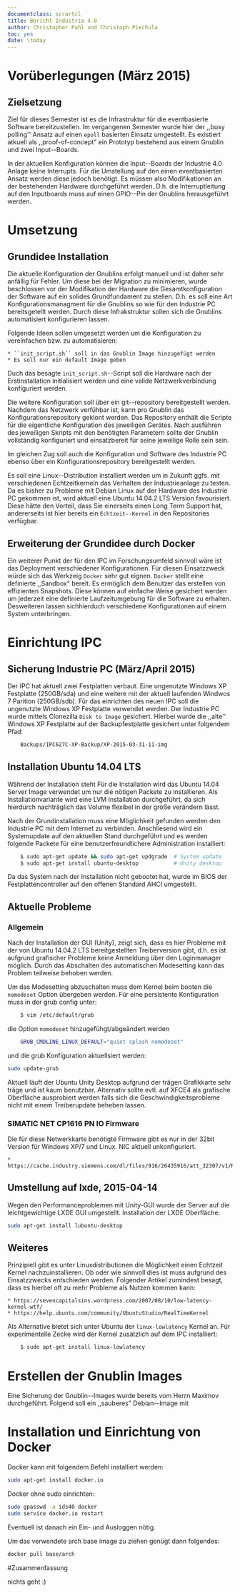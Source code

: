 ```yaml
---
documentclass: scrartcl
title: Bericht Industrie 4.0 
author: Christopher Pahl und Christoph Piechula
toc: yes
date: \today
---
```



# Vorüberlegungen (März 2015)

## Zielsetzung

Ziel für dieses Semester ist es die Infrastruktur für die eventbasierte Software
bereitzustellen. Im vergangenen Semester wurde hier der ,,busy polling'' Ansatz
auf einen ``epoll`` basierten Einsatz umgestellt. Es existiert atkuell als
,,proof-of-concept" ein Prototyp bestehend aus einem Gnublin und zwei
Input--Boards.

In der aktuellen Konfiguration können die Input--Boards der Industrie 4.0 Anlage
keine Interrupts. Für die Umstellung auf den einen eventbasierten Ansatz werden
diese jedoch benötigt. Es müssen also Modifikationen an der bestehenden Hardware
durchgeführt werden. D.h. die Interruptleitung auf den Inputboards muss auf
einen GPIO--Pin der Gnublins herausgeführt werden. 

# Umsetzung

## Grundidee Installation

Die aktuelle Konfiguration der Gnublins erfolgt manuell und ist daher sehr
anfällig für Fehler. Um diese bei der Migration zu minimieren, wurde beschlossen
vor der Modifikation der Hardware die Gesamtkonfiguration der Software auf ein
solides Grundfundament zu stellen. D.h. es soll eine Art Konfigurationsmanagment
für die Gnublins so wie für den Industrie PC bereitsgetellt werden. Durch diese
Infrakstruktur sollen sich die Gnublins automatisiert konfigurieren lassen.

Folgende Ideen sollen umgesetzt werden um die Konfiguration zu vereinfachen bzw.
zu automatisieren:

    * ``init_script.sh`` soll in das Gnublin Image hinzugefügt werden
    * Es soll nur ein default Image geben

Duch das besagte ``init_script.sh``--Script soll die Hardware nach der
Erstinstallation initialisiert werden und eine valide Netzwerkverbindung
konfiguriert werden.

Die weitere Konfiguration soll über ein git--repository bereitgestellt werden.
Nachdem das Netzwerk verfühbar ist, kann pro Gnublin das
Konfigurationsrepository geklont werden. Das Repository enthält die Scripte für
die eigentliche Konfiguration des jeweiligen Gerätes. Nach ausführen des
jeweiligen Skripts mit den benötigten Parametern sollte der Gnublin vollständig
konfiguriert und einsatzbereit für seine jeweilige Rolle sein sein.

Im gleichen Zug soll auch die Konfiguration und Software des Industrie PC
ebenso über ein Konfigurationsrepository bereitgestellt werden. 

Es soll eine Linux--Distribution installiert werden um in Zukunft ggfs. mit
verschiedenen Echtzeitkerneln das Verhalten der Industrieanlage zu testen. Da es
bisher zu Probleme mit Debian Linux auf der Hardware des Industrie PC gekommen
ist, wird aktuell eine Ubuntu 14.04.2 LTS Version favourisiert. Diese hätte den
Vorteil, dass Sie einerseits einen Long Term Support hat, andererseits ist hier
bereits ein ``Echtzeit--Kernel`` in den Repositories verfügbar.

## Erweiterung der Grundidee durch Docker

Ein weiterer Punkt der für den IPC im Forschungsumfeld sinnvoll wäre ist das
Deployment verschiedener Konfigurationen. Für diesen Einsatzzweck würde sich das
Werkzeig ``Docker`` sehr gut eignen. ``Docker`` stellt eine definierte
,,Sandbox" bereit. Es ermöglich dem Benutzer das erstellen von effizienten
Snapshots. Diese können auf einfache Weise gesichert werden um jederzeit eine
definierte Laufzeitumgebung für die Software zu erhalten. Desweiteren lassen
sichhierduch verschiedene Konfigurationen auf einem System unterbringen.

# Einrichtung IPC

## Sicherung Industrie PC (März/April 2015)

Der IPC hat aktuell zwei Festplatten verbaut. Eine ungenutzte Windows XP
Festplatte (250GB/sda) und eine weitere mit der aktuell laufenden Windwos 7
Parition (250GB/sdb). Für das einrichten des neuen IPC soll die ungenutzte
Windows XP Festplatte verwendet werden. Der Industrie PC wurde mittels
Clonezilla ``Disk to Image`` gesichert. Hierbei wurde die ,,alte'' Windows XP
Festplatte auf der Backupfestplatte gesichert unter folgendem Pfad:

~~~ sh
    Backups/IPC627C-XP-Backup/XP-2015-03-31-11-img
~~~

## Installation Ubuntu 14.04 LTS

Während der Installation steht Für die Installation wird das Ubuntu 14.04 Server
Image verwendet um nur die nötigen Packete zu installieren. Als
Installationvariante wird eine LVM Installation durchgeführt, da sich hierdurch
nachträglich das Volume flexibel in der größe verändern lässt. 

Nach der Grundinstallation muss eine Möglichkeit gefunden werden den Industrie
PC mit dem Internet zu verbinden. Anschliesend wird ein Systemupdate
auf den aktuellen Stand durchgeführt und es werden folgende Packete für eine
benutzerfreundlichere Administration installiert:

~~~ sh
    $ sudo apt-get update && sudo apt-get updgrade  # System update
    $ sudo apt-get install ubuntu-desktop           # Unity desktop
~~~ 

Da das System nach der Installation nicht gebootet hat, wurde im BIOS der
Festplattencontroller auf den offenen Standard AHCI umgestellt. 

## Aktuelle Probleme 

### Allgemein

Nach der Installation der GUI (Unity), zeigt sich, dass es hier Probleme mit der
von Ubuntu 14.04.2 LTS bereitgestellten Treiberversion gibt, d.h. es ist
aufgrund grafischer Probleme keine Anmeldung über den Loginmanager möglich. Durch
das Abschalten des automatischen Modesetting kann das Problem teilweise behoben
werden.

Um das Modesetting abzuschalten muss dem Kernel beim booten die ``nomodeset``
Option übergeben werden. Für eine persistente Konfiguration muss in der grub
config unter:

~~~sh
    $ vim /etc/default/grub
~~~

die Option ``nomodeset`` hinzugefühgt/abgeändert werden

~~~sh
    GRUB_CMDLINE_LINUX_DEFAULT="quiet splash nomodeset"
~~~

und die grub Konfiguration aktuellsiert werden:

~~~sh
sudo update-grub
~~~

Aktuell läuft der Ubuntu Unity Desktop aufgrund der trägen Grafikkarte sehr
träge und ist kaum benutzbar. Alternativ sollte evtl. auf XFCE4 als grafische
Oberfläche ausprobiert werden falls sich die Geschwindigkeitsprobleme nicht mit
einem Treiberupdate beheben lassen. 

### SIMATIC NET CP1616 PN IO Firmware

Die für diese Netwerkkarte benötigte Firmware gibt es nur in der 32bit Version
für Windows XP/7 und Linux. NIC aktuell unkonfiguriert.

    * https://cache.industry.siemens.com/dl/files/916/26435916/att_32307/v1/Readme.pdf

## Umstellung auf lxde, 2015-04-14

Wegen den Performanceproblemen mit Unity-GUI wurde der Server auf die
leichtgewichtige LXDE GUI umgestellt. Installation der LXDE Oberfläche:

~~~ bash
sudo apt-get install lubuntu-desktop
~~~

## Weiteres

Prinzipiell gibt es unter Linuxdistributionen die Möglichkeit einen Echtzeit
Kernel nachzuinstallieren. Ob oder wie sinnvoll dies ist muss aufgrund des
Einsatzzwecks entschieden werden. Folgender Artikel zumindest besagt, dass es
hierbei oft zu mehr Probleme als Nutzen kommen kann:

    * https://sevencapitalsins.wordpress.com/2007/08/10/low-latency-kernel-wtf/
    * https://help.ubuntu.com/community/UbuntuStudio/RealTimeKernel

Als Alternative bietet sich unter Ubuntu der ``linux-lowlatency`` Kernel an. Für
experimentelle Zecke wird der Kernel zusätzlich auf dem IPC installiert:

~~~sh
    $ sudo apt-get install linux-lowlatency
~~~ 


# Erstellen der Gnublin Images

Eine Sicherung der Gnublin--Images wurde bereits vom Herrn Maximov durchgeführt.
Folgend soll ein ,,sauberes" Debian--Image mit 

# Installation und Einrichtung von Docker

Docker kann mit folgendem Befehl installiert werden:

~~~ bash
sudo apt-get install docker.io
~~~ 

Docker ohne sudo einrichten:

~~~ bash
sudo gpasswd -a ids40 docker
sudo service docker.io restart
~~~ 

Eventuell ist danach ein Ein- und Ausloggen nötig.

Um das verwendete arch base image zu ziehen genügt dann folgendes: 

~~~ bash
docker pull base/arch
~~~

#Zusammenfassung

nichts geht :)
